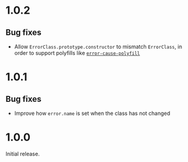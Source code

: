 # 1.0.2

## Bug fixes

- Allow `ErrorClass.prototype.constructor` to mismatch `ErrorClass`, in order to
  support polyfills like
  [`error-cause-polyfill`](https://github.com/ehmicky/error-cause-polyfill)

# 1.0.1

## Bug fixes

- Improve how `error.name` is set when the class has not changed

# 1.0.0

Initial release.
